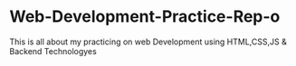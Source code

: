 # Web-Development-Practice-Rep-o
This is all about my practicing on web Development using HTML,CSS,JS &amp; Backend Technologyes

